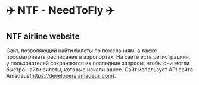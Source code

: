 # ✈️ NTF - NeedToFly ✈️
## NTF airline website
Сайт, позволяющий найти билеты по пожеланиям, а также просматривать расписание в аэропортах. На сайте есть регистрациия, у пользователей сохраняются их последние запросы, чтобы они могли быстро найти билеты, которые искали ранее. Сайт использует API сайта Amadeus(https://developers.amadeus.com).
